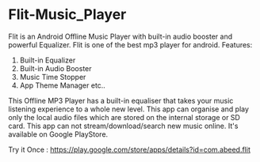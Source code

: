 # Flit-Music_Player
Flit is an Android Offline Music Player with built-in audio booster and powerful Equalizer.
Flit is one of the best mp3 player for android.
Features:
1. Built-in Equalizer
2. Built-in Audio Booster
3. Music Time Stopper
4. App Theme Manager etc..

This Offline MP3 Player has a built-in equaliser that takes your music listening experience to a whole new level. This app can organise and play only the local audio files which are stored on the internal storage or SD card. This app can not stream/download/search new music online.
It's available on Google PlayStore.

Try it Once : https://play.google.com/store/apps/details?id=com.abeed.flit
